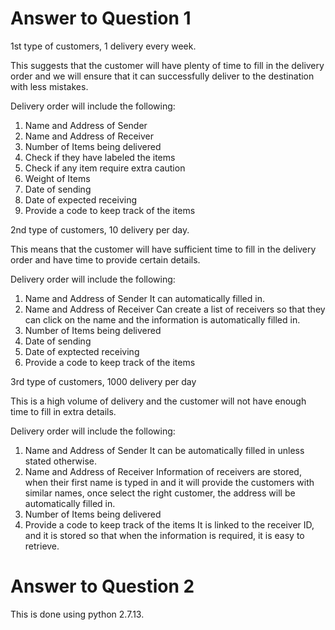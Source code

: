 # Answer to Question 1

1st type of customers, 1 delivery every week.

This suggests that the customer will have plenty of time to fill in the delivery order and we will ensure that it can successfully 
deliver to the destination with less mistakes.

Delivery order will include the following:

1. Name and Address of Sender
2. Name and Address of Receiver
3. Number of Items being delivered
4. Check if they have labeled the items
5. Check if any item require extra caution
6. Weight of Items
7. Date of sending
8. Date of expected receiving
9. Provide a code to keep track of the items 

2nd type of customers, 10 delivery per day.

This means that the customer will have sufficient time to fill in the delivery order and have time to provide certain details.

Delivery order will include the following:

1. Name and Address of Sender
It can automatically filled in.
2. Name and Address of Receiver
Can create a list of receivers so that they can click on the name and the information is automatically filled in. 
3. Number of Items being delivered
4. Date of sending
5. Date of exptected receiving
6. Provide a code to keep track of the items

3rd type of customers, 1000 delivery per day

This is a high volume of delivery and the customer will not have enough time to fill in extra details.

Delivery order will include the following:
1. Name and Address of Sender
It can be automatically filled in unless stated otherwise.
2. Name and Address of Receiver
Information of receivers are stored, when their first name is typed in and it will provide the customers with similar names, once select
the right customer, the address will be automatically filled in. 
3. Number of Items being delivered
4. Provide a code to keep track of the items
It is linked to the receiver ID, and it is stored so that when the information is required, it is easy to retrieve.

# Answer to Question 2 

This is done using python 2.7.13.

